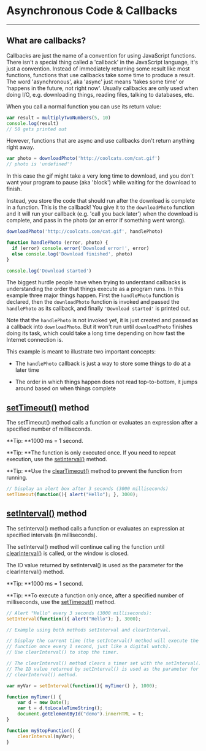 # Asynchronous Code & Callbacks

---

## What are callbacks?

Callbacks are just the name of a convention for using JavaScript functions. There isn't a special thing called a 'callback' in the JavaScript language, it's just a convention. Instead of immediately returning some result like most functions, functions that use callbacks take some time to produce a result. The word 'asynchronous', aka 'async' just means 'takes some time' or 'happens in the future, not right now'. Usually callbacks are only used when doing I/O, e.g. downloading things, reading files, talking to databases, etc.

When you call a normal function you can use its return value:

```js
var result = multiplyTwoNumbers(5, 10)
console.log(result)
// 50 gets printed out
```

However, functions that are async and use callbacks don't return anything right away.

```js
var photo = downloadPhoto('http://coolcats.com/cat.gif')
// photo is 'undefined'!
```

In this case the gif might take a very long time to download, and you don't want your program to pause \(aka 'block'\) while waiting for the download to finish.

Instead, you store the code that should run after the download is complete in a function. This is the callback! You give it to the `downloadPhoto` function and it will run your callback \(e.g. 'call you back later'\) when the download is complete, and pass in the photo \(or an error if something went wrong\).

```js
downloadPhoto('http://coolcats.com/cat.gif', handlePhoto)

function handlePhoto (error, photo) {
  if (error) console.error('Download error!', error)
  else console.log('Download finished', photo)
}

console.log('Download started')
```

The biggest hurdle people have when trying to understand callbacks is understanding the order that things execute as a program runs. In this example three major things happen. First the `handlePhoto` function is declared, then the `downloadPhoto` function is invoked and passed the `handlePhoto` as its callback, and finally `'Download started'` is printed out.

Note that the `handlePhoto` is not invoked yet, it is just created and passed as a callback into `downloadPhoto`. But it won't run until `downloadPhoto` finishes doing its task, which could take a long time depending on how fast the Internet connection is.

This example is meant to illustrate two important concepts:

* The `handlePhoto` callback is just a way to store some things to do at a later time

* The order in which things happen does not read top-to-bottom, it jumps around based on when things complete

## [setTimeout\(\)](https://developer.mozilla.org/en-US/docs/Web/API/WindowOrWorkerGlobalScope/setTimeout) method

The setTimeout\(\) method calls a function or evaluates an expression after a specified number of milliseconds.

**Tip: **1000 ms = 1 second.

**Tip: **The function is only executed once. If you need to repeat execution, use the [setInterval\(\)](https://developer.mozilla.org/en-US/docs/Web/API/WindowOrWorkerGlobalScope/setInterval) method.

**Tip: **Use the [clearTimeout\(\)](https://developer.mozilla.org/en-US/docs/Web/API/WindowOrWorkerGlobalScope/clearTimeout) method to prevent the function from running.

```js
// Display an alert box after 3 seconds (3000 milliseconds)
setTimeout(function(){ alert("Hello"); }, 3000);
```

## [setInterval\(\)](https://developer.mozilla.org/en-US/docs/Web/API/WindowOrWorkerGlobalScope/setInterval) method

The setInterval\(\) method calls a function or evaluates an expression at specified intervals \(in milliseconds\).

The setInterval\(\) method will continue calling the function until [clearInterval\(\)](https://developer.mozilla.org/en-US/docs/Web/API/WindowOrWorkerGlobalScope/clearInterval) is called, or the window is closed.

The ID value returned by setInterval\(\) is used as the parameter for the clearInterval\(\) method.

**Tip: **1000 ms = 1 second.

**Tip: **To execute a function only once, after a specified number of milliseconds, use the [setTimeout\(\)](https://developer.mozilla.org/en-US/docs/Web/API/WindowOrWorkerGlobalScope/setTimeout) method.

```js
// Alert "Hello" every 3 seconds (3000 milliseconds):
setInterval(function(){ alert("Hello"); }, 3000);
```

```js
// Example using both methods setInterval and clearInterval.

// Display the current time (the setInterval() method will execute the
// function once every 1 second, just like a digital watch).
// Use clearInterval() to stop the timer.

// The clearInterval() method clears a timer set with the setInterval() method.
// The ID value returned by setInterval() is used as the parameter for the
// clearInterval() method.

var myVar = setInterval(function(){ myTimer() }, 1000);

function myTimer() {
    var d = new Date();
    var t = d.toLocaleTimeString();
    document.getElementById("demo").innerHTML = t;
}

function myStopFunction() {
    clearInterval(myVar);
}
```



